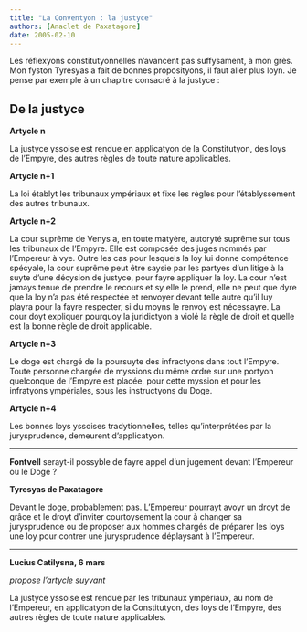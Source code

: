 ```yaml
---
title: "La Conventyon : la justyce"
authors: [Anaclet de Paxatagore]
date: 2005-02-10
---
```


Les réflexyons constitutyonnelles n’avancent pas suffysament, à mon grès. Mon fyston Tyresyas a fait de bonnes proposityons, il faut aller plus loyn. Je pense par exemple à un chapitre consacré à la justyce :

## De la justyce

**Artycle n**

La justyce yssoise est rendue en applicatyon de la Constitutyon, des loys de l’Empyre, des autres règles de toute nature applicables.

**Artycle n+1**

La loi établyt les tribunaux ympériaux et fixe les règles pour l’établyssement des autres tribunaux.

**Artycle n+2**

La cour suprême de Venys a, en toute matyère, autoryté suprême sur tous les tribunaux de l’Empyre. Elle est composée des juges nommés par l’Empereur à vye. Outre les cas pour lesquels la loy lui donne compétence spécyale, la cour suprême peut être saysie par les partyes d’un litige à la suyte d’une décysion de justyce, pour fayre appliquer la loy. La cour n’est jamays tenue de prendre le recours et sy elle le prend, elle ne peut que dyre que la loy n’a pas été respectée et renvoyer devant telle autre qu’il luy playra pour la fayre respecter, si du moyns le renvoy est nécessayre. La cour doyt expliquer pourquoy la juridictyon a violé la règle de droit et quelle est la bonne règle de droit applicable.

**Artycle n+3**

Le doge est chargé de la poursuyte des infractyons dans tout l’Empyre. Toute personne chargée de myssions du même ordre sur une portyon quelconque de l’Empyre est placée, pour cette myssion et pour les infratyons ympériales, sous les instructyons du Doge.

**Artycle n+4**

Les bonnes loys yssoises tradytionnelles, telles qu’interprétées par la jurysprudence, demeurent d’applicatyon.

---

**Fontvell** serayt-il possyble de fayre appel d’un jugement devant l’Empereur ou le Doge ?

**Tyresyas de Paxatagore**

Devant le doge, probablement pas. L’Empereur pourrayt avoyr un droyt de grâce et le droyt d’inviter courtoysement la cour à changer sa jurysprudence ou de proposer aux hommes chargés de préparer les loys une loy pour contrer une jurysprudence déplaysant à l’Empereur.

---

**Lucius Catilysna, 6 mars**

_propose l’artycle suyvant_

La justyce yssoise est rendue par les tribunaux ympériaux, au nom de l’Empereur, en applicatyon de la Constitutyon, des loys de l’Empyre, des autres règles de toute nature applicables.

